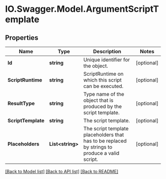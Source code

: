 # IO.Swagger.Model.ArgumentScriptTemplate
## Properties

Name | Type | Description | Notes
------------ | ------------- | ------------- | -------------
**Id** | **string** | Unique identifier for the object. | [optional] 
**ScriptRuntime** | **string** | ScriptRuntime on which this script can be executed. | [optional] 
**ResultType** | **string** | Type name of the object that is produced by the script template. | [optional] 
**ScriptTemplate** | **string** | The script template. | [optional] 
**Placeholders** | **List&lt;string&gt;** | The script template placeholders that has to be replaced by strings to produce a valid script. | [optional] 

[[Back to Model list]](../README.md#documentation-for-models) [[Back to API list]](../README.md#documentation-for-api-endpoints) [[Back to README]](../README.md)

